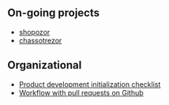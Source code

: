 ## On-going projects

* [shopozor](https://github.com/shopozor)
* [chassotrezor](https://github.com/chassotrezor)

## Organizational

* [Product development initialization checklist](prodDevInitChecklist.html)
* [Workflow with pull requests on Github](github_workflow.html)
